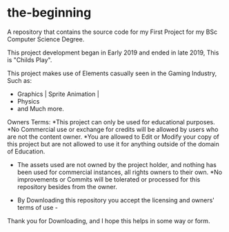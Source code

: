# the-beginning
A repository that contains the source code for my First Project for my BSc Computer Science Degree.

This project development began in Early 2019 and ended in late 2019,
This is "Childs Play".

This project makes use of Elements casually seen in the Gaming Industry, Such as:
- Graphics | Sprite Animation |
- Physics
- and Much more.

Owners Terms:
*This project can only be used for educational purposes. 
*No Commercial use or exchange for credits will be allowed by users who are not the content owner.
*You are allowed to Edit or Modify your copy of this project but are not allowed to use it for anything outside of the domain of Education.
* The assets used are not owned by the project holder, and nothing has been used for commercial instances, all rights owners to their own.
*No improvements or Commits will be tolerated or processed for this repository besides from the owner.

- By Downloading this repository you accept the licensing and owners' terms of use -

Thank you for Downloading, and I hope this helps in some way or form.
